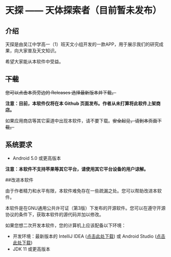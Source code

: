 # 天探 —— 天体探索者（目前暂未发布）

## 介绍

天探是由吴江中学高一（1）班天文小组开发的一款APP，用于展示我们的研究成果，向大家普及天文知识。

希望大家能从本软件中受益。


## ~~下载~~

~~您可以点击本页旁边的 Releases 选择最新版本并下载。~~

**注意：目前，本软件仅将在本 Github 页面发布。作者从未打算将此软件上架商店。**

如果应用商店等其它渠道中出现本软件，请不要下载。~~安全起见，请到本页面下载。~~


## 系统要求

 * Android 5.0 或更高版本

**注意：本软件不支持苹果等其它平台，请使用其它平台设备的用户谅解。**

##改进本软件

由于作者精力和水平有限，本软件难免存在一些疏漏之处。您可以帮助改进本软件。

本软件是在GNU通用公共许可证（第3版）下发布的开源软件。您可以在遵守开源协议的条件下，获取本软件的源代码并加以修改。

如果您想二次开发本软件，您的计算机上应该配备以下环境：
* 开发环境：最新版本的 IntelliJ IDEA ([点击此处下载](https://www.jetbrains.com/idea/download)) 
 或 Android Studio ([点击此处下载](https://developer.android.google.cn/studio))
* JDK 11 或更高版本